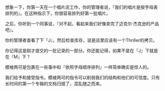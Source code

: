 想象一下，你第一天在一个唱片店工作，你的管理者说，『我们的唱片是按字母表排列的』。在这种指示下，你很容易排列好第一批唱片。

之后，你听到一个同事说，『对不起，看起来我们好像卖完了迈克尔·杰克逊的产品吧』。

你的管理者查看了下『J』，然后检查库存，说是店里应该有一个Thriller的拷贝。

你记得这是刚才提交的一批记录的一部分。你还能记得，如果不是在『J』下就是在『M』下？

模棱两可是包裹在一些事中和『依照字母顺序排列』一样简单确实是惊人的。

我们给予和接受指令。模棱两可的指令可以削弱我们的结构和他们的可信度。只有长时间的第一个专辑的文档归错了，混乱随之而来。
